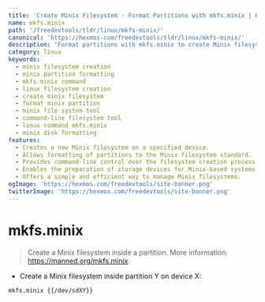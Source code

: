 ```yaml
---
title: 'Create Minix Filesystem - Format Partitions with mkfs.minix | Online Free DevTools by Hexmos'
name: mkfs.minix
path: '/freedevtools/tldr/linux/mkfs-minix/'
canonical: 'https://hexmos-com/freedevtools/tldr/linux/mkfs-minix/'
description: 'Format partitions with mkfs.minix to create Minix filesystems quickly and easily.  This command-line tool offers precise control over filesystem creation. Free online tool, no registration required.'
category: linux
keywords:
  - minix filesystem creation
  - minix partition formatting
  - mkfs.minix command
  - linux filesystem creation
  - create minix filesystem
  - format minix partition
  - minix file system tool
  - command-line filesystem tool
  - linux command mkfs.minix
  - minix disk formatting
features:
  - Creates a new Minix filesystem on a specified device.
  - Allows formatting of partitions to the Minix filesystem standard.
  - Provides command-line control over the filesystem creation process.
  - Enables the preparation of storage devices for Minix-based systems.
  - Offers a simple and efficient way to manage Minix filesystems.
ogImage: 'https://hexmos.com/freedevtools/site-banner.png'
twitterImage: 'https://hexmos.com/freedevtools/site-banner.png'
---
```


# mkfs.minix

> Create a Minix filesystem inside a partition.
> More information: <https://manned.org/mkfs.minix>.

- Create a Minix filesystem inside partition Y on device X:

`mkfs.minix {{/dev/sdXY}}`
